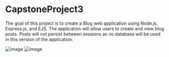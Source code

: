 # CapstoneProject3

The goal of this project is to create a Blog web application using Node.js, Express.js, and EJS. The application will allow users to create and view blog posts. Posts will not persist between sessions as no database will be used in this version of the application.

![image](https://github.com/user-attachments/assets/3082a704-8b70-46e9-9981-3f362838e8c2)
![image](https://github.com/user-attachments/assets/7b0c9397-93b1-461a-8cd8-df73681fb80f)

